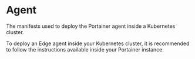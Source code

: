 # Agent

The manifests used to deploy the Portainer agent inside a Kubernetes cluster.

To deploy an Edge agent inside your Kubernetes cluster, it is recommended to follow the instructions available inside your Portainer instance.
